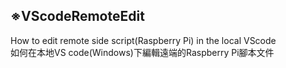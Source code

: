 ## ※VScodeRemoteEdit
How to edit remote side script(Raspberry Pi) in the local VScode<br>
如何在本地VS code(Windows)下編輯遠端的Raspberry Pi腳本文件<br>

